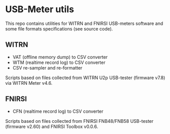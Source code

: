 # USB-Meter utils

This repo contains utilities for WITRN and FNIRSI USB-meters
software and some file formats specifications (see source code).

## WITRN

* VAT (offline memory dump) to CSV converter
* WTM (realtime record log) to CSV converter
* CSV re-sampler and re-formatter

Scripts based on files collected from WITRN U2p
USB-tester (firmware v7.8) via WITRN Meter v4.6.

## FNIRSI

* CFN (realtime record log) to CSV converter

Scripts based on files collected from FNIRSI FNB48/FNB58
USB-tester (firmware v2.60) and FNIRSI Toolbox v0.0.6.
